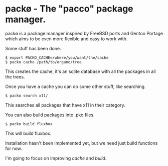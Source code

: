 packø - The "pacco" package manager.
====================================

packø is a package manager inspired by FreeBSD ports and Gentoo Portage which aims
to be even more flexible and easy to work with.

Some stuff has been done.

    $ export PACKO_CACHE=/where/you/want/the/cache
    $ packo cache /path/to/organo/tree

This creates the cache, it's an sqlite database with all the packages in all the trees.

Once you have a cache you can do some other stuff, like searching.

    $ packo search x11/

This searches all packages that have x11 in their category.

You can also build packages into .pko files.

    $ packo build fluxbox

This will build fluxbox.

Installation hasn't been implemented yet, but we need just build functions for now.

I'm going to focus on improving *cache* and *build*.
